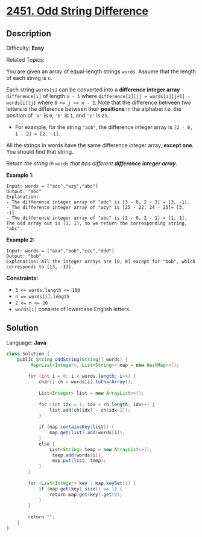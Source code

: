 # [2451\. Odd String Difference](https://leetcode.com/problems/odd-string-difference/)

## Description

Difficulty: **Easy**  

Related Topics:


You are given an array of equal-length strings `words`. Assume that the length of each string is `n`.

Each string `words[i]` can be converted into a **difference integer array** `difference[i]` of length `n - 1` where `difference[i][j] = words[i][j+1] - words[i][j]` where `0 <= j <= n - 2`. Note that the difference between two letters is the difference between their **positions** in the alphabet i.e. the position of `'a'` is `0`, `'b'` is `1`, and `'z'` is `25`.

*   For example, for the string `"acb"`, the difference integer array is `[2 - 0, 1 - 2] = [2, -1]`.

All the strings in words have the same difference integer array, **except one**. You should find that string.

Return _the string in_ `words` _that has different **difference integer array**._

**Example 1:**

```
Input: words = ["adc","wzy","abc"]
Output: "abc"
Explanation: 
- The difference integer array of "adc" is [3 - 0, 2 - 3] = [3, -1].
- The difference integer array of "wzy" is [25 - 22, 24 - 25]= [3, -1].
- The difference integer array of "abc" is [1 - 0, 2 - 1] = [1, 1]. 
The odd array out is [1, 1], so we return the corresponding string, "abc".
```

**Example 2:**

```
Input: words = ["aaa","bob","ccc","ddd"]
Output: "bob"
Explanation: All the integer arrays are [0, 0] except for "bob", which corresponds to [13, -13].
```

**Constraints:**

*   `3 <= words.length <= 100`
*   `n == words[i].length`
*   `2 <= n <= 20`
*   `words[i]` consists of lowercase English letters.


## Solution

Language: **Java**

```java
class Solution {
    public String oddString(String[] words) {
         Map<List<Integer>, List<String>> map = new HashMap<>();
​
        for (int i = 0; i < words.length; i++) {
            char[] ch = words[i].toCharArray();
            
            List<Integer> list = new ArrayList<>();
​
            for (int idx = 1; idx < ch.length; idx++) {
                list.add(ch[idx] - ch[idx-1]);
            }
​
            if (map.containsKey(list)) {
                map.get(list).add(words[i]);
            }
            else {
                List<String> temp = new ArrayList<>();
                 temp.add(words[i]);
                 map.put(list, temp);
            }
        }
​
        for (List<Integer> key : map.keySet()) {
            if (map.get(key).size() == 1) {
                return map.get(key).get(0);
            }
        }
​
        return "";
    }
}
```

```java
